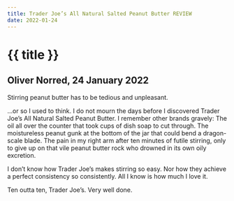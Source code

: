 ```yaml
---
title: Trader Joe’s All Natural Salted Peanut Butter REVIEW
date: 2022-01-24
---
```


# {{ title }}
## Oliver Norred, 24 January 2022


Stirring peanut butter has to be tedious and unpleasant.

...or so I used to think. I do not mourn the days before I discovered Trader Joe’s All Natural Salted Peanut Butter. I remember other brands gravely: The oil all over the counter that took cups of dish soap to cut through. The moistureless peanut gunk at the bottom of the jar that could bend a dragon-scale blade. The pain in my right arm after ten minutes of futile stirring, only to give up on that vile peanut butter rock who drowned in its own oily excretion.

I don’t know how Trader Joe’s makes stirring so easy. Nor how they achieve a perfect consistency so consistently. All I know is how much I love it.

Ten outta ten, Trader Joe’s. Very well done.